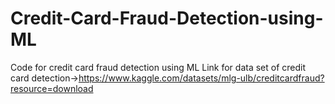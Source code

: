 # Credit-Card-Fraud-Detection-using-ML
Code for credit card fraud detection using ML
Link for data set of credit card detection->https://www.kaggle.com/datasets/mlg-ulb/creditcardfraud?resource=download

